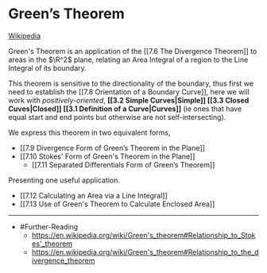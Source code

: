 # Green’s Theorem

[Wikipedia](https://en.wikipedia.org/wiki/Green's_theorem)

Green's Theorem is an application of the [[7.6 The Divergence Theorem]] to areas in the $\R^2$ plane, relating an Area Integral of a region to the Line Integral of its boundary.

This theorem is sensitive to the directionality of the boundary, thus first we need to establish the [[7.8 Orientation of a Boundary Curve]], here we will work with *positively-oriented*, **[[3.2 Simple Curves|Simple]] [[3.3 Closed Cuves|Closed]] [[3.1 Definition of a Curve|Curves]]** (ie ones that have equal start and end points but otherwise are not self-intersecting).

We express this theorem in two equivalent forms,

- [[7.9 Divergence Form of Green’s Theorem in the Plane]]
- [[7.10 Stokes' Form of Green's Theorem in the Plane]]
	- [[7.11 Separated Differentials Form of Green’s Theorem]]

Presenting one useful application.

- [[7.12 Calculating an Area via a Line Integral]]
- [[7.13  Use of Green's Theorem to Calculate Enclosed Area]]

---

- #Further-Reading
	- https://en.wikipedia.org/wiki/Green's_theorem#Relationship_to_Stokes'_theorem
	- https://en.wikipedia.org/wiki/Green's_theorem#Relationship_to_the_divergence_theorem